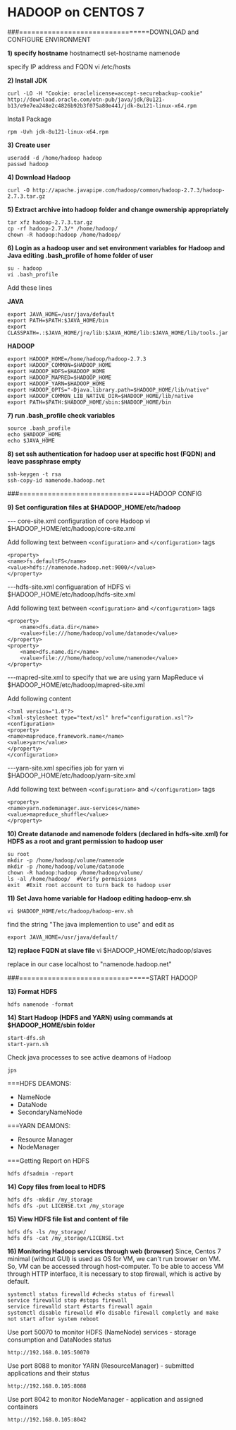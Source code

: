 # HADOOP on CENTOS 7

###================================DOWNLOAD and CONFIGURE ENVIRONMENT

**1) specify hostname** 
hostnamectl set-hostname namenode

specify IP address and FQDN
vi /etc/hosts

**2) Install JDK**
```
curl -LO -H "Cookie: oraclelicense=accept-securebackup-cookie" http://download.oracle.com/otn-pub/java/jdk/8u121-b13/e9e7ea248e2c4826b92b3f075a80e441/jdk-8u121-linux-x64.rpm
```

Install Package
```
rpm -Uvh jdk-8u121-linux-x64.rpm
```

**3) Create user**
```
useradd -d /home/hadoop hadoop
passwd hadoop
```

**4) Download Hadoop**
```
curl -O http://apache.javapipe.com/hadoop/common/hadoop-2.7.3/hadoop-2.7.3.tar.gz
```

**5) Extract archive into hadoop folder and change ownership appropriately** 
```
tar xfz hadoop-2.7.3.tar.gz
cp -rf hadoop-2.7.3/* /home/hadoop/
chown -R hadoop:hadoop /home/hadoop/
```

**6) Login  as a hadoop user and set environment variables for Hadoop and Java editing .bash_profile of home folder of user**
```
su - hadoop
vi .bash_profile
``` 
 
Add these lines

**JAVA**
```
export JAVA_HOME=/usr/java/default
export PATH=$PATH:$JAVA_HOME/bin
export CLASSPATH=.:$JAVA_HOME/jre/lib:$JAVA_HOME/lib:$JAVA_HOME/lib/tools.jar
```

**HADOOP**
```
export HADOOP_HOME=/home/hadoop/hadoop-2.7.3
export HADOOP_COMMON=$HADOOP_HOME
export HADOOP_HDFS=$HADOOP_HOME
export HADOOP_MAPRED=$HADOOP_HOME
export HADOOP_YARN=$HADOOP_HOME
export HADOOP_OPTS="-Djava.library.path=$HADOOP_HOME/lib/native"
export HADOOP_COMMON_LIB_NATIVE_DIR=$HADOOP_HOME/lib/native
export PATH=$PATH:$HADOOP_HOME/sbin:$HADOOP_HOME/bin
```

**7) run .bash_profile check variables**
```
source .bash_profile
echo $HADOOP_HOME
echo $JAVA_HOME
```

**8) set ssh authentication for hadoop user at specific host (FQDN) and leave passphrase empty**
```
ssh-keygen -t rsa
ssh-copy-id namenode.hadoop.net
```
###================================HADOOP CONFIG

**9) Set configuration files at $HADOOP_HOME/etc/hadoop** 

--- core-site.xml configuration of core Hadoop
vi $HADOOP_HOME/etc/hadoop/core-site.xml

Add following text between ```<configuration>``` and ```</configuration>``` tags
```
<property>
<name>fs.defaultFS</name>
<value>hdfs://namenode.hadoop.net:9000/</value>
</property>
```

---hdfs-site.xml configuaration of HDFS
vi $HADOOP_HOME/etc/hadoop/hdfs-site.xml

Add following text between ```<configuration>``` and ```</configuration>``` tags
```
<property>
    <name>dfs.data.dir</name>
    <value>file:///home/hadoop/volume/datanode</value>
</property>
<property>
    <name>dfs.name.dir</name>
    <value>file:///home/hadoop/volume/namenode</value>
</property>
```

---mapred-site.xml to specify that we are using yarn MapReduce
vi $HADOOP_HOME/etc/hadoop/mapred-site.xml

Add following content
```
<?xml version="1.0"?>
<?xml-stylesheet type="text/xsl" href="configuration.xsl"?>
<configuration>
<property>
<name>mapreduce.framework.name</name>
<value>yarn</value>
</property>
</configuration>
```

---yarn-site.xml specifies job for yarn
vi $HADOOP_HOME/etc/hadoop/yarn-site.xml

Add following text between ```<configuration>``` and ```</configuration>``` tags
```
<property>
<name>yarn.nodemanager.aux-services</name>
<value>mapreduce_shuffle</value>
</property>
```

**10) Create datanode and namenode folders (declared in hdfs-site.xml) for HDFS as a root and grant permission to hadoop user**
```
su root
mkdir -p /home/hadoop/volume/namenode
mkdir -p /home/hadoop/volume/datanode
chown -R hadoop:hadoop /home/hadoop/volume/
ls -al /home/hadoop/  #Verify permissions
exit  #Exit root account to turn back to hadoop user
```

**11) Set Java home variable for Hadoop editing hadoop-env.sh**
```
vi $HADOOP_HOME/etc/hadoop/hadoop-env.sh
```

find the string "The java implemention to use" and edit as
```
export JAVA_HOME=/usr/java/default/
```

**12) replace FQDN at slave file**
vi $HADOOP_HOME/etc/hadoop/slaves 

replace in our case localhost to "namenode.hadoop.net" 

###================================START HADOOP

**13) Format HDFS**
```
hdfs namenode -format
```

**14) Start Hadoop (HDFS and YARN) using commands at $HADOOP_HOME/sbin folder**
```
start-dfs.sh
start-yarn.sh
```
Check java processes to see active deamons of Hadoop
```
jps
```

===HDFS DEAMONS:
- NameNode
- DataNode
- SecondaryNameNode

===YARN DEAMONS:
- Resource Manager
- NodeManager

===Getting Report on HDFS
```
hdfs dfsadmin -report
```

**14) Copy files from local to HDFS**
```
hdfs dfs -mkdir /my_storage
hdfs dfs -put LICENSE.txt /my_storage
```

**15) View HDFS file list and content of file**
```
hdfs dfs -ls /my_storage/
hdfs dfs -cat /my_storage/LICENSE.txt
```
**16) Monitoring Hadoop services through web (browser)**
Since, Centos 7 minimal (without GUI) is used as OS for VM, we can't run browser on VM. So, VM can be accessed through host-computer. To be able to access VM through HTTP interface, it is necessary to stop firewall, which is active by default.
```
systemctl status firewalld #checks status of firewall
service firewalld stop #stops firewall
service firewalld start #starts firewall again
systemctl disable firewalld #To disable firewall completly and make not start after system reboot
```

Use port 50070 to monitor HDFS (NameNode) services - storage consumption and DataNodes status
```
http://192.168.0.105:50070  
```

Use port 8088 to monitor YARN (ResourceManager) - submitted applications and their status
```
http://192.168.0.105:8088 
```

Use port 8042 to monitor NodeManager - application and assigned containers
```
http://192.168.0.105:8042  
```
